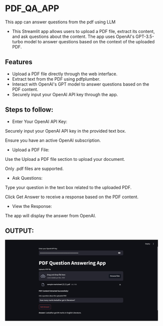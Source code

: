 # PDF_QA_APP
This app can answer questions from the pdf using LLM

- This Streamlit app allows users to upload a PDF file, extract its content, and ask questions about the content. The app uses OpenAI's GPT-3.5-turbo model to answer questions based on the context of the uploaded PDF.

## Features
- Upload a PDF file directly through the web interface.
- Extract text from the PDF using pdfplumber.
- Interact with OpenAI's GPT model to answer questions based on the PDF content.
- Securely input your OpenAI API key through the app.

## Steps to follow:
- Enter Your OpenAI API Key:

Securely input your OpenAI API key in the provided text box. 

Ensure you have an active OpenAI subscription.
- Upload a PDF File:

Use the Upload a PDF file section to upload your document. 

Only .pdf files are supported.
- Ask Questions:

Type your question in the text box related to the uploaded PDF.

Click Get Answer to receive a response based on the PDF content.

- View the Response:

The app will display the answer from OpenAI.

## OUTPUT:
![PDF question and answer app](LLM.jpg)
